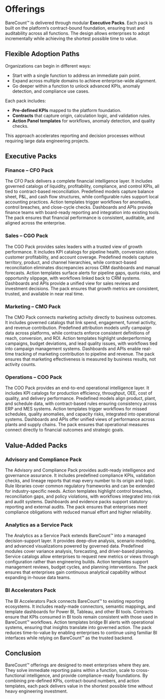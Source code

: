 # Offerings

BareCount™ is delivered through modular **Executive Packs**.
Each pack is built on the platform’s contract-bound foundation, ensuring trust and auditability across all functions.
The design allows enterprises to adopt incrementally while achieving the shortest possible time to value.

## Flexible Adoption Paths

Organizations can begin in different ways:

- Start with a single function to address an immediate pain point.
- Expand across multiple domains to achieve enterprise-wide alignment.
- Go deeper within a function to unlock advanced KPIs, anomaly detection, and compliance use cases.

Each pack includes:

- **Pre-defined KPIs** mapped to the platform foundation.
- **Contracts** that capture origin, calculation logic, and validation rules.
- **Action Panel templates** for workflows, anomaly detection, and quality checks.

This approach accelerates reporting and decision processes without requiring large data engineering projects.

## Executive Packs

### Finance – CFO Pack
The CFO Pack delivers a complete financial intelligence layer.
It includes governed catalogs of liquidity, profitability, compliance, and control KPIs, all tied to contract-based reconciliation. 
Predefined models capture balance sheet, P&L, and cash flow structures, while configurable rules support local accounting practices. 
Action templates trigger workflows for anomalies, control breaches, and close-cycle checks.
Dashboards and APIs provide finance teams with board-ready reporting and integration into existing tools.
The pack ensures that financial performance is consistent, auditable, and aligned across the enterprise.

### Sales – CGO Pack
The CGO Pack provides sales leaders with a trusted view of growth performance.
It includes KPI catalogs for pipeline health, conversion ratios, customer profitability, and account coverage.
Predefined models capture territory, product, and channel hierarchies, while contract-based reconciliation eliminates discrepancies across CRM dashboards and manual forecasts.
Action templates surface alerts for pipeline gaps, quota risks, and opportunity slippage, with workflows linked back to CRM systems.
Dashboards and APIs provide a unified view for sales reviews and investment decisions.
The pack ensures that growth metrics are consistent, trusted, and available in near real time.

### Marketing – CMO Pack
The CMO Pack connects marketing activity directly to business outcomes.
It includes governed catalogs that link spend, engagement, funnel activity, and revenue contribution.
Predefined attribution models unify campaign data across platforms, while contracts enforce consistent definitions of reach, conversion, and ROI.
Action templates highlight underperforming campaigns, budget deviations, and lead quality issues, with workflows tied into campaign management systems.
Dashboards and APIs enable real-time tracking of marketing contribution to pipeline and revenue.
The pack ensures that marketing effectiveness is measured by business results, not activity counts.

### Operations – COO Pack
The COO Pack provides an end-to-end operational intelligence layer.
It includes KPI catalogs for production efficiency, throughput, OEE, cost of quality, and delivery performance.
Predefined models align product, plant, and schedule data, with contract-based rules ensuring consistency across ERP and MES systems.
Action templates trigger workflows for missed schedules, quality anomalies, and capacity risks, integrated into operational systems.
Dashboards and APIs offer unified views of performance across plants and supply chains.
The pack ensures that operational measures connect directly to financial outcomes and strategic goals.


## Value-Added Packs

### Advisory and Compliance Pack
The Advisory and Compliance Pack provides audit-ready intelligence and governance assurance.
It includes predefined compliance KPIs, validation checks, and lineage reports that map every number to its origin and logic.
Rule libraries cover common regulatory frameworks and can be extended for industry-specific needs.
Action templates highlight control breaches, reconciliation gaps, and policy violations, with workflows integrated into risk and audit systems.
Dashboards and evidence packs support statutory reporting and external audits.
The pack ensures that enterprises meet compliance obligations with reduced manual effort and higher reliability.

### Analytics as a Service Pack
The Analytics as a Service Pack extends BareCount™ into a managed decision-support layer.
It provides deep-dive analysis, scenario modeling, and advanced visualizations powered by governed data.
Predefined modules cover variance analysis, forecasting, and driver-based planning.
Service catalogs allow enterprises to request new metrics or views through configuration rather than engineering builds.
Action templates support management reviews, budget cycles, and planning interventions.
The pack ensures that enterprises gain continuous analytical capability without expanding in-house data teams.

### BI Accelerators Pack
The BI Accelerators Pack connects BareCount™ to existing reporting ecosystems.
It includes ready-made connectors, semantic mappings, and template dashboards for Power BI, Tableau, and other BI tools.
Contracts ensure that KPIs consumed in BI tools remain consistent with those used in BareCount™ workflows.
Action templates bridge BI alerts with operational systems, ensuring that insights translate into governed action.
The pack reduces time-to-value by enabling enterprises to continue using familiar BI interfaces while relying on BareCount™ as the trusted backend.

## Conclusion

BareCount™ offerings are designed to meet enterprises where they are.
They solve immediate reporting pains within a function, scale to cross-functional intelligence, and provide compliance-ready foundations.
By combining pre-defined KPIs, contract-bound numbers, and action templates, each pack delivers value in the shortest possible time without heavy engineering investment.

